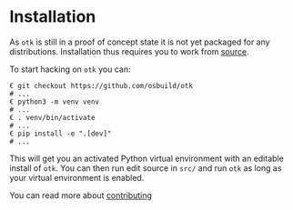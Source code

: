 # Installation

As `otk` is still in a proof of concept state it is not yet packaged for any distributions. Installation thus requires you to work from [source](https://github.com/osbuild/otk).

To start hacking on `otk` you can:

```
€ git checkout https://github.com/osbuild/otk
# ...
€ python3 -m venv venv
# ...
€ . venv/bin/activate
# ...
€ pip install -e ".[dev]"
# ...
```

This will get you an activated Python virtual environment with an editable install of `otk`. You can then run edit source in `src/` and run `otk` as long as your virtual environment is enabled.

You can read more about [contributing](./01-contributing.md)
